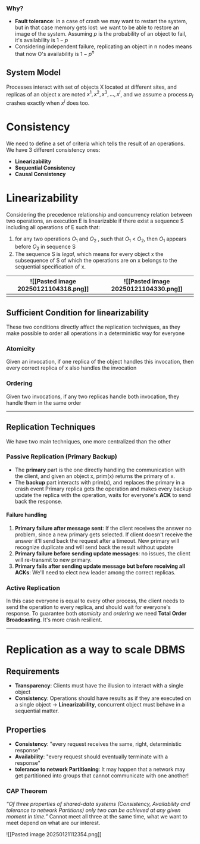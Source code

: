 ### Why?
- **Fault tolerance**: in a case of crash we may want to restart the system, but in that case memory gets lost: we want to be able to restore an image of the system. Assuming $p$ is the probability of an object to fail, it's availability is $1-p$
- Considering independent failure, replicating an object in n nodes means that now O's availability is $1-p^n$
## System Model
Processes interact with set of objects X located at different sites, and replicas of an object x are noted $x^1, x^2, x^3, ..., x^l$, and we assume a process $p_j$ crashes exactly when $x^j$ does too.
# Consistency
We need to define a set of criteria which tells the result of an operations. We have 3 different consistency ones:
- **Linearizability**
- **Sequential Consistency**
- **Causal Consistency**
# Linearizability
Considering the precedence relationship and concurrency relation between two operations, an execution E is linearizable if there exist a sequence S including all operations of E such that:
1. for any two operations $O_1$ and $O_2$ , such that $O_1$ < $O_2$, then $O_1$ appears before $O_2$ in sequence S
2. The sequence S is _legal_, which means for every object x the subsequence of S of which the operations are on x belongs to the sequential specification of x.

| ![[Pasted image 20250121104318.png]] | ![[Pasted image 20250121104330.png]] |
| ------------------------------------ | ------------------------------------ |
|                                      |                                      |
## Sufficient Condition for linearizability
These two conditions directly affect the replication techniques, as they make possible to order all operations in a deterministic way for everyone
### Atomicity
Given an invocation, if one replica of the object handles this invocation, then every correct replica of x also handles the invocation
### Ordering
Given two invocations, if any two replicas handle both invocation, they handle them in the same order

---
## Replication Techniques
We have two main techniques, one more centralized than the other
### Passive Replication (Primary Backup)
- The **primary** part is the one directly handling the communication with the client, and given an object x, prim(x) returns the primary of x.
- The **backup** part interacts with prim(x), and replaces the primary in a crash event
Primary replica gets the operation and makes every backup update the replica with the operation, waits for everyone's **ACK** to send back the response.
#### Failure handling
1. **Primary failure after message sent**: If the client receives the answer no problem, since a new primary gets selected. If client doesn't receive the answer it'll send back the request after a timeout. New primary will recognize duplicate and will send back the result without update
2. **Primary failure before sending update messages**: no issues, the client will re-transmit to new primary.
3. **Primary fails after sending update message but before receiving all ACKs**: We'll need to elect new leader among the correct replicas.
### Active Replication
In this case everyone is equal to every other process, the client needs to send the operation to every replica, and should wait for everyone's response. To guarantee both _atomicity_ and _ordering_ we need **Total Order Broadcasting**. It's more crash resilient.

---
# Replication as a way to scale DBMS
## Requirements
- **Transparency**: Clients must have the illusion to interact with a single object
- **Consistency**: Operations should have results as if they are executed on a single object -> **Linearizability**, concurrent object must behave in a sequential matter.
## Properties
- **Consistency**: "every request receives the same, right, deterministic response"
- **Availability**: "every request should eventually terminate with a response"
- **tolerance to network Partitioning**: It may happen that a network may get partitioned into groups that cannot communicate with one another!
### CAP Theorem
_“Of three properties of shared-data systems (Consistency, Availability and tolerance to network Partitions) only two can be achieved at any given moment in time.”_
Cannot meet all three at the same time, what we want to meet depend on what are our interest.

![[Pasted image 20250121112354.png]]